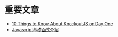 重要文章
===

- [10 Things to Know About KnockoutJS on Day One](http://www.knockmeout.net/2011/06/10-things-to-know-about-knockoutjs-on.html)
- [Javascript基礎函式介紹](http://www.codedata.com.tw/category/javascript/4)